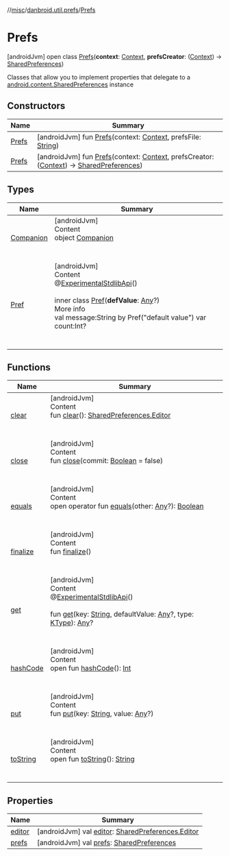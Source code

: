 //[misc](../../index.md)/[danbroid.util.prefs](../index.md)/[Prefs](index.md)



# Prefs  
 [androidJvm] open class [Prefs](index.md)(**context**: [Context](https://developer.android.com/reference/kotlin/android/content/Context.html), **prefsCreator**: ([Context](https://developer.android.com/reference/kotlin/android/content/Context.html)) -> [SharedPreferences](https://developer.android.com/reference/kotlin/android/content/SharedPreferences.html))

Classes that allow you to implement properties that delegate to a [android.content.SharedPreferences](https://developer.android.com/reference/kotlin/android/content/SharedPreferences.html) instance

   


## Constructors  
  
|  Name|  Summary| 
|---|---|
| <a name="danbroid.util.prefs/Prefs/Prefs/#android.content.Context#kotlin.String/PointingToDeclaration/"></a>[Prefs](-prefs.md)| <a name="danbroid.util.prefs/Prefs/Prefs/#android.content.Context#kotlin.String/PointingToDeclaration/"></a> [androidJvm] fun [Prefs](-prefs.md)(context: [Context](https://developer.android.com/reference/kotlin/android/content/Context.html), prefsFile: [String](https://kotlinlang.org/api/latest/jvm/stdlib/kotlin/-string/index.html))   <br>
| <a name="danbroid.util.prefs/Prefs/Prefs/#android.content.Context#kotlin.Function1[android.content.Context,android.content.SharedPreferences]/PointingToDeclaration/"></a>[Prefs](-prefs.md)| <a name="danbroid.util.prefs/Prefs/Prefs/#android.content.Context#kotlin.Function1[android.content.Context,android.content.SharedPreferences]/PointingToDeclaration/"></a> [androidJvm] fun [Prefs](-prefs.md)(context: [Context](https://developer.android.com/reference/kotlin/android/content/Context.html), prefsCreator: ([Context](https://developer.android.com/reference/kotlin/android/content/Context.html)) -> [SharedPreferences](https://developer.android.com/reference/kotlin/android/content/SharedPreferences.html))   <br>


## Types  
  
|  Name|  Summary| 
|---|---|
| <a name="danbroid.util.prefs/Prefs.Companion///PointingToDeclaration/"></a>[Companion](-companion/index.md)| <a name="danbroid.util.prefs/Prefs.Companion///PointingToDeclaration/"></a>[androidJvm]  <br>Content  <br>object [Companion](-companion/index.md)  <br><br><br>
| <a name="danbroid.util.prefs/Prefs.Pref///PointingToDeclaration/"></a>[Pref](-pref/index.md)| <a name="danbroid.util.prefs/Prefs.Pref///PointingToDeclaration/"></a>[androidJvm]  <br>Content  <br>@[ExperimentalStdlibApi](https://kotlinlang.org/api/latest/jvm/stdlib/kotlin/-experimental-stdlib-api/index.html)()  <br>  <br>inner class [Pref](-pref/index.md)(**defValue**: [Any](https://kotlinlang.org/api/latest/jvm/stdlib/kotlin/-any/index.html)?)  <br>More info  <br>val message:String by Pref("default value") var count:Int?  <br><br><br>


## Functions  
  
|  Name|  Summary| 
|---|---|
| <a name="danbroid.util.prefs/Prefs/clear/#/PointingToDeclaration/"></a>[clear](clear.md)| <a name="danbroid.util.prefs/Prefs/clear/#/PointingToDeclaration/"></a>[androidJvm]  <br>Content  <br>fun [clear](clear.md)(): [SharedPreferences.Editor](https://developer.android.com/reference/kotlin/android/content/SharedPreferences.Editor.html)  <br><br><br>
| <a name="danbroid.util.prefs/Prefs/close/#kotlin.Boolean/PointingToDeclaration/"></a>[close](close.md)| <a name="danbroid.util.prefs/Prefs/close/#kotlin.Boolean/PointingToDeclaration/"></a>[androidJvm]  <br>Content  <br>fun [close](close.md)(commit: [Boolean](https://kotlinlang.org/api/latest/jvm/stdlib/kotlin/-boolean/index.html) = false)  <br><br><br>
| <a name="kotlin/Any/equals/#kotlin.Any?/PointingToDeclaration/"></a>[equals](../../danbroid.util.resource/-resource-utils/index.md#%5Bkotlin%2FAny%2Fequals%2F%23kotlin.Any%3F%2FPointingToDeclaration%2F%5D%2FFunctions%2F-239002875)| <a name="kotlin/Any/equals/#kotlin.Any?/PointingToDeclaration/"></a>[androidJvm]  <br>Content  <br>open operator fun [equals](../../danbroid.util.resource/-resource-utils/index.md#%5Bkotlin%2FAny%2Fequals%2F%23kotlin.Any%3F%2FPointingToDeclaration%2F%5D%2FFunctions%2F-239002875)(other: [Any](https://kotlinlang.org/api/latest/jvm/stdlib/kotlin/-any/index.html)?): [Boolean](https://kotlinlang.org/api/latest/jvm/stdlib/kotlin/-boolean/index.html)  <br><br><br>
| <a name="danbroid.util.prefs/Prefs/finalize/#/PointingToDeclaration/"></a>[finalize](finalize.md)| <a name="danbroid.util.prefs/Prefs/finalize/#/PointingToDeclaration/"></a>[androidJvm]  <br>Content  <br>fun [finalize](finalize.md)()  <br><br><br>
| <a name="danbroid.util.prefs/Prefs/get/#kotlin.String#kotlin.Any?#kotlin.reflect.KType/PointingToDeclaration/"></a>[get](get.md)| <a name="danbroid.util.prefs/Prefs/get/#kotlin.String#kotlin.Any?#kotlin.reflect.KType/PointingToDeclaration/"></a>[androidJvm]  <br>Content  <br>@[ExperimentalStdlibApi](https://kotlinlang.org/api/latest/jvm/stdlib/kotlin/-experimental-stdlib-api/index.html)()  <br>  <br>fun [get](get.md)(key: [String](https://kotlinlang.org/api/latest/jvm/stdlib/kotlin/-string/index.html), defaultValue: [Any](https://kotlinlang.org/api/latest/jvm/stdlib/kotlin/-any/index.html)?, type: [KType](https://kotlinlang.org/api/latest/jvm/stdlib/kotlin.reflect/-k-type/index.html)): [Any](https://kotlinlang.org/api/latest/jvm/stdlib/kotlin/-any/index.html)?  <br><br><br>
| <a name="kotlin/Any/hashCode/#/PointingToDeclaration/"></a>[hashCode](../../danbroid.util.resource/-resource-utils/index.md#%5Bkotlin%2FAny%2FhashCode%2F%23%2FPointingToDeclaration%2F%5D%2FFunctions%2F-239002875)| <a name="kotlin/Any/hashCode/#/PointingToDeclaration/"></a>[androidJvm]  <br>Content  <br>open fun [hashCode](../../danbroid.util.resource/-resource-utils/index.md#%5Bkotlin%2FAny%2FhashCode%2F%23%2FPointingToDeclaration%2F%5D%2FFunctions%2F-239002875)(): [Int](https://kotlinlang.org/api/latest/jvm/stdlib/kotlin/-int/index.html)  <br><br><br>
| <a name="danbroid.util.prefs/Prefs/put/#kotlin.String#kotlin.Any?/PointingToDeclaration/"></a>[put](put.md)| <a name="danbroid.util.prefs/Prefs/put/#kotlin.String#kotlin.Any?/PointingToDeclaration/"></a>[androidJvm]  <br>Content  <br>fun [put](put.md)(key: [String](https://kotlinlang.org/api/latest/jvm/stdlib/kotlin/-string/index.html), value: [Any](https://kotlinlang.org/api/latest/jvm/stdlib/kotlin/-any/index.html)?)  <br><br><br>
| <a name="kotlin/Any/toString/#/PointingToDeclaration/"></a>[toString](../../danbroid.util.resource/-resource-utils/index.md#%5Bkotlin%2FAny%2FtoString%2F%23%2FPointingToDeclaration%2F%5D%2FFunctions%2F-239002875)| <a name="kotlin/Any/toString/#/PointingToDeclaration/"></a>[androidJvm]  <br>Content  <br>open fun [toString](../../danbroid.util.resource/-resource-utils/index.md#%5Bkotlin%2FAny%2FtoString%2F%23%2FPointingToDeclaration%2F%5D%2FFunctions%2F-239002875)(): [String](https://kotlinlang.org/api/latest/jvm/stdlib/kotlin/-string/index.html)  <br><br><br>


## Properties  
  
|  Name|  Summary| 
|---|---|
| <a name="danbroid.util.prefs/Prefs/editor/#/PointingToDeclaration/"></a>[editor](editor.md)| <a name="danbroid.util.prefs/Prefs/editor/#/PointingToDeclaration/"></a> [androidJvm] val [editor](editor.md): [SharedPreferences.Editor](https://developer.android.com/reference/kotlin/android/content/SharedPreferences.Editor.html)   <br>
| <a name="danbroid.util.prefs/Prefs/prefs/#/PointingToDeclaration/"></a>[prefs](prefs.md)| <a name="danbroid.util.prefs/Prefs/prefs/#/PointingToDeclaration/"></a> [androidJvm] val [prefs](prefs.md): [SharedPreferences](https://developer.android.com/reference/kotlin/android/content/SharedPreferences.html)   <br>

